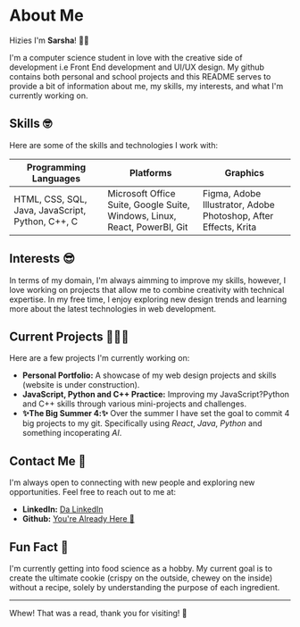 # About Me

Hizies I'm **Sarsha**! 🤩🌸

I'm a computer science student in love with the creative side of development i.e Front End development and UI/UX design. 
My github contains both personal and school projects and this README serves to provide a bit of information about me, my skills, my interests, and what I'm currently working on.

## Skills 🤓
Here are some of the skills and technologies I work with:

| **Programming Languages**              | **Platforms**                                         | **Graphics**                                            |
|----------------------------------------|-------------------------------------------------------|---------------------------------------------------------|
| HTML, CSS, SQL, Java, JavaScript, Python, C++, C | Microsoft Office Suite, Google Suite, Windows, Linux, React, PowerBI, Git | Figma, Adobe Illustrator, Adobe Photoshop, After Effects, Krita | 


## Interests 😎
In terms of my domain, I'm always aimming to improve my skills, however, I love working on projects that allow me to combine creativity with technical expertise. In my free time, I enjoy exploring new design trends and learning more about the latest technologies in web development.

## Current Projects 👩🏾‍💻
Here are a few projects I'm currently working on:

- **Personal Portfolio:** A showcase of my web design projects and skills (website is under construction).
- **JavaScript, Python and C++ Practice:** Improving my JavaScript?Python and C++ skills through various mini-projects and challenges.
- **✨The Big Summer 4️:✨** Over the summer I have set the goal to commit 4 big projects to my git. Specifically using _React_, _Java_, _Python_ and something incoperating _AI_.

## Contact Me 📱
I'm always open to connecting with new people and exploring new opportunities. Feel free to reach out to me at:

- **LinkedIn:** [Da LinkedIn](www.linkedin.com/in/sarsha-newton-gnd1473)
- **Github:** [You're Already Here 🤩](https://github.com/SarshaNewton)

## Fun Fact 🍪
I'm currently getting into food science as a hobby. My current goal is to create the ultimate cookie (crispy on the outside, chewey on the inside) without a recipe, solely by understanding the purpose of each ingredient.

---

Whew! That was a read, thank you for visiting! 🥹
